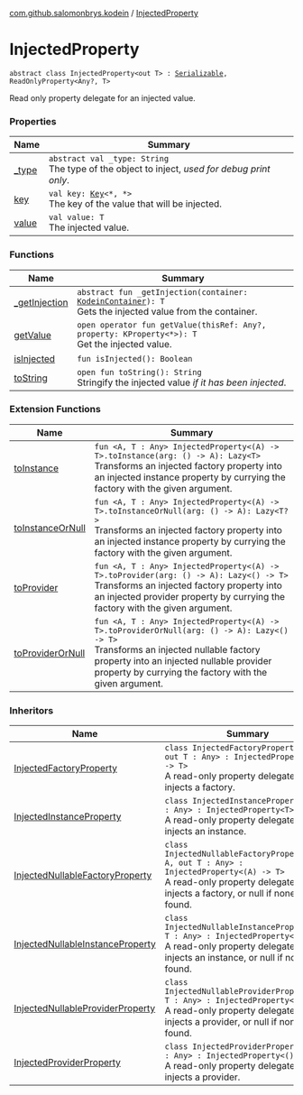 [com.github.salomonbrys.kodein](../index.md) / [InjectedProperty](.)

# InjectedProperty

`abstract class InjectedProperty<out T> : `[`Serializable`](http://docs.oracle.com/javase/6/docs/api/java/io/Serializable.html)`, ReadOnlyProperty<Any?, T>`

Read only property delegate for an injected value.

### Properties

| Name | Summary |
|---|---|
| [_type](_type.md) | `abstract val _type: String`<br>The type of the object to inject, *used for debug print only*. |
| [key](key.md) | `val key: `[`Key`](../-kodein/-key/index.md)`<*, *>`<br>The key of the value that will be injected. |
| [value](value.md) | `val value: T`<br>The injected value. |

### Functions

| Name | Summary |
|---|---|
| [_getInjection](_get-injection.md) | `abstract fun _getInjection(container: `[`KodeinContainer`](../-kodein-container/index.md)`): T`<br>Gets the injected value from the container. |
| [getValue](get-value.md) | `open operator fun getValue(thisRef: Any?, property: KProperty<*>): T`<br>Get the injected value. |
| [isInjected](is-injected.md) | `fun isInjected(): Boolean` |
| [toString](to-string.md) | `open fun toString(): String`<br>Stringify the injected value *if it has been injected*. |

### Extension Functions

| Name | Summary |
|---|---|
| [toInstance](../to-instance.md) | `fun <A, T : Any> InjectedProperty<(A) -> T>.toInstance(arg: () -> A): Lazy<T>`<br>Transforms an injected factory property into an injected instance property by currying the factory with the given argument. |
| [toInstanceOrNull](../to-instance-or-null.md) | `fun <A, T : Any> InjectedProperty<(A) -> T>.toInstanceOrNull(arg: () -> A): Lazy<T?>`<br>Transforms an injected factory property into an injected instance property by currying the factory with the given argument. |
| [toProvider](../to-provider.md) | `fun <A, T : Any> InjectedProperty<(A) -> T>.toProvider(arg: () -> A): Lazy<() -> T>`<br>Transforms an injected factory property into an injected provider property by currying the factory with the given argument. |
| [toProviderOrNull](../to-provider-or-null.md) | `fun <A, T : Any> InjectedProperty<(A) -> T>.toProviderOrNull(arg: () -> A): Lazy<() -> T>`<br>Transforms an injected nullable factory property into an injected nullable provider property by currying the factory with the given argument. |

### Inheritors

| Name | Summary |
|---|---|
| [InjectedFactoryProperty](../-injected-factory-property/index.md) | `class InjectedFactoryProperty<in A, out T : Any> : InjectedProperty<(A) -> T>`<br>A read-only property delegate that injects a factory. |
| [InjectedInstanceProperty](../-injected-instance-property/index.md) | `class InjectedInstanceProperty<out T : Any> : InjectedProperty<T>`<br>A read-only property delegate that injects an instance. |
| [InjectedNullableFactoryProperty](../-injected-nullable-factory-property/index.md) | `class InjectedNullableFactoryProperty<in A, out T : Any> : InjectedProperty<(A) -> T>`<br>A read-only property delegate that injects a factory, or null if none is found. |
| [InjectedNullableInstanceProperty](../-injected-nullable-instance-property/index.md) | `class InjectedNullableInstanceProperty<out T : Any> : InjectedProperty<T?>`<br>A read-only property delegate that injects an instance, or null if none is found. |
| [InjectedNullableProviderProperty](../-injected-nullable-provider-property/index.md) | `class InjectedNullableProviderProperty<out T : Any> : InjectedProperty<() -> T>`<br>A read-only property delegate that injects a provider, or null if none is found. |
| [InjectedProviderProperty](../-injected-provider-property/index.md) | `class InjectedProviderProperty<out T : Any> : InjectedProperty<() -> T>`<br>A read-only property delegate that injects a provider. |
